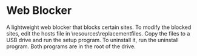 # Web Blocker
A lightweight web blocker that blocks certain sites. To modify the blocked sites, edit the hosts file in \resources\replacementfiles. Copy the files to a USB drive and run the setup program. To uninstall it, run the uninstall program. Both programs are in the root of the drive.
